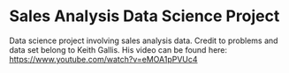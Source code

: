 # Sales Analysis Data Science Project
 Data science project involving sales analysis data. Credit to problems and data set belong to Keith Gallis. His video can be found here: https://www.youtube.com/watch?v=eMOA1pPVUc4
